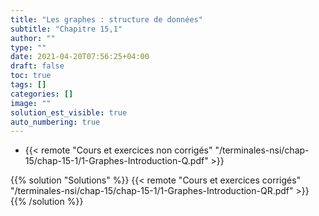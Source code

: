 ```yaml
---
title: "Les graphes : structure de données"
subtitle: "Chapitre 15,1"
author: ""
type: ""
date: 2021-04-20T07:56:25+04:00
draft: false
toc: true
tags: []
categories: []
image: ""
solution_est_visible: true
auto_numbering: true
---
```


- {{< remote "Cours et exercices non corrigés" "/terminales-nsi/chap-15/chap-15-1/1-Graphes-Introduction-Q.pdf" >}}

{{% solution "Solutions" %}}
{{< remote "Cours et exercices corrigés" "/terminales-nsi/chap-15/chap-15-1/1-Graphes-Introduction-QR.pdf" >}}
{{% /solution %}}
